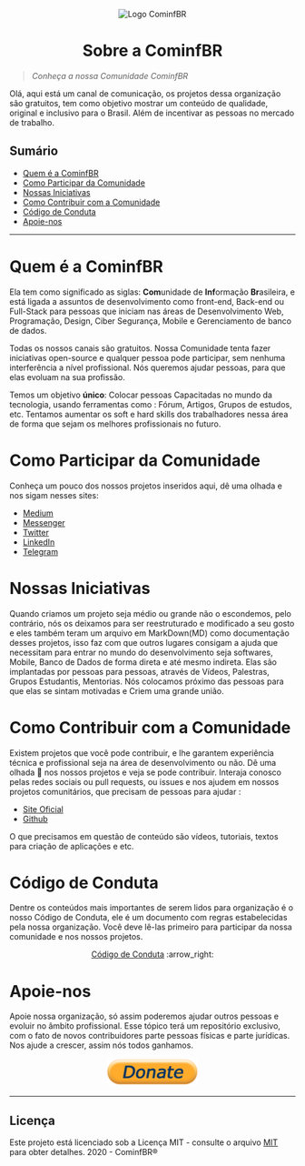 <p align="center">
<img with="240" height="200" src="https://github.com/Cominfbr/Marca/blob/Master/logo_transparent.png" alt="Logo CominfBR">
</p>
<h1 align="center"> Sobre a CominfBR</h1>

>_Conheça a nossa Comunidade CominfBR_

<p>Olá, aqui está um canal de comunicação, os projetos dessa organização são gratuitos, tem como objetivo mostrar um conteúdo de qualidade, original e inclusivo para o Brasil. 
  Além de incentivar as pessoas no mercado de trabalho.</p>

## Sumário

- [Quem é a CominfBR](#Quem-é-a-CominfBR)
- [Como Participar da Comunidade](#Como-Participar-da-Comunidade)
- [Nossas Iniciativas ](#Nossas-Iniciativas ) 
- [Como Contribuir com a Comunidade](#Como-Contribuir-com-a-Comunidade)
- [Código de Conduta](#Código-de-Conduta) 
- [Apoie-nos](#Apoie-nos) 
---

# Quem é a CominfBR

 Ela tem como significado as siglas: **Com**unidade de **Inf**ormação **Br**asileira, e está ligada a assuntos de desenvolvimento como front-end, Back-end ou Full-Stack para pessoas que iniciam nas áreas de Desenvolvimento Web, Programação, Design, Ciber Segurança, Mobile e Gerenciamento de banco de dados. 
<p>Todas os nossos canais são gratuitos. Nossa Comunidade tenta fazer iniciativas open-source  e qualquer pessoa pode participar, sem nenhuma interferência a nível profissional. Nós queremos ajudar pessoas, para que elas evoluam na sua profissão.</p>
 
 Temos um objetivo **único**: Colocar pessoas Capacitadas no mundo da tecnologia, usando ferramentas como : Fórum, Artigos, Grupos de estudos, etc. Tentamos aumentar os soft e hard skills dos trabalhadores nessa área de forma que sejam os melhores profissionais no futuro.

# Como Participar da Comunidade
 
Conheça um pouco dos nossos projetos inseridos aqui, dê uma olhada e nos sigam nesses sites:

- [Medium](#) 
- [Messenger](#) 
- [Twitter](#) 
- [LinkedIn](#) 
- [Telegram](#) 

# Nossas Iniciativas 
<p>
Quando criamos um projeto seja médio ou grande não o escondemos, pelo contrário, nós os deixamos para ser reestruturado e modificado a seu gosto e eles também teram um arquivo em MarkDown(MD) como documentação desses projetos, 
isso faz com que outros lugares consigam a ajuda que necessitam para entrar no mundo do desenvolvimento seja softwares, Mobile, Banco de Dados de forma direta e até mesmo indireta. Elas são implantadas por pessoas para pessoas, através de Vídeos, Palestras, Grupos Estudantis, Mentorias.
 Nós colocamos próximo das pessoas para que elas se sintam motivadas e Criem uma grande união.
</p>

# Como Contribuir com a Comunidade
<p>
Existem projetos que você pode contribuir, e lhe garantem experiência técnica e profissional seja na área de desenvolvimento ou não. Dê uma olhada 👀 nos nossos projetos e veja se pode contribuir. 
Interaja conosco pelas redes sociais ou pull requests, ou issues e nos ajudem em nossos projetos comunitários, que precisam de pessoas para ajudar :
</p>

- [Site Oficial](https://cominfBR.github.io/) 
- [Github](https://github.com/cominfBR) 

O que precisamos em questão de conteúdo são vídeos, tutoriais, textos para criação de aplicações e etc.
# Código de Conduta

Dentre os conteúdos mais importantes de serem lidos para  organização é  o nosso Código de Conduta, ele é um  documento com regras estabelecidas pela nossa  organização.  Você deve lê-las primeiro para participar da nossa  comunidade e nos nossos projetos.

<p align="center"><a href="https://github.com/Cominfbr/Sobre/blob/Master/C%C3%B3digo%20de%20Conduta.md">Código de Conduta</a> :arrow_right:</p>

# Apoie-nos

Apoie nossa organização, só  assim poderemos ajudar outros pessoas e evoluir no âmbito profissional. Esse tópico terá um repositório exclusivo, com o fato de novos contribuidores  parte pessoas físicas e parte jurídicas. Nos ajude a crescer, assim nós todos ganhamos.

<p align="center">
<a href="https://github.com/Cominfbr/Apoie"><img with="50" height="50" src="https://github.com/Cominfbr/Sobre/blob/Master/Donate.png" alt=" Apoie nosso trabalho "></a> 
</p>

---
## Licença

Este projeto está licenciado sob a Licença MIT - consulte o arquivo [MIT](https://github.com/Cominfbr/Sobre/blob/Master/LICENSE) para obter detalhes. 2020 - CominfBR® 
